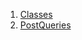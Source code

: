1.  [Classes](utils_post_queries/#classes)
2.  [PostQueries](utils_post_queries/PostQueries-class.html)
